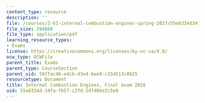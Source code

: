 ```yaml
---
content_type: resource
description: ''
file: /courses/2-61-internal-combustion-engines-spring-2017/55e0334d34fafb57c2fd2dfd86e2c5e9_MIT2_61S17_final_2016.pdf
file_size: 294668
file_type: application/pdf
learning_resource_types:
- Exams
license: https://creativecommons.org/licenses/by-nc-sa/4.0/
ocw_type: OCWFile
parent_title: Exams
parent_type: CourseSection
parent_uid: 597fac46-edcb-d3e4-6ee9-c33d513c0625
resourcetype: Document
title: Internal Combustion Engines, Final exam 2016
uid: 55e0334d-34fa-fb57-c2fd-2dfd86e2c5e9
---
```

